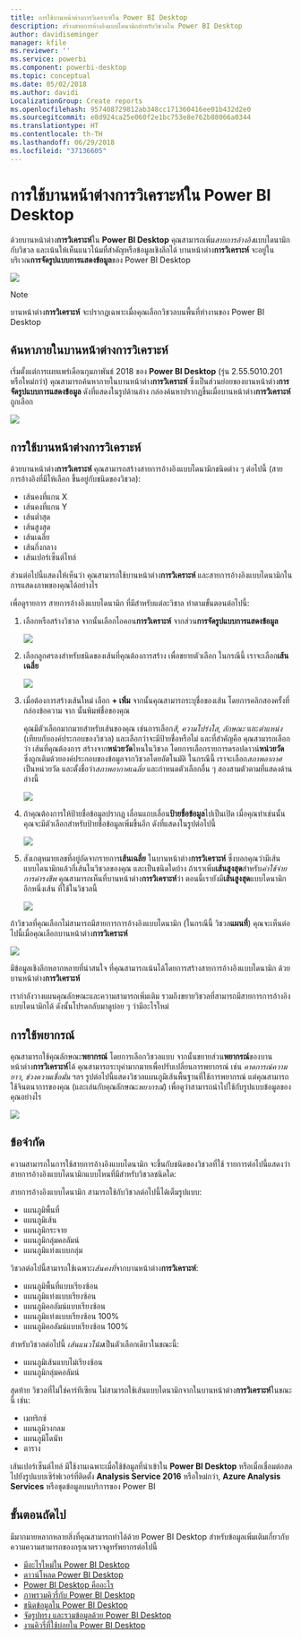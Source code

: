 ```yaml
---
title: การใช้บานหน้าต่างการวิเคราะห์ใน Power BI Desktop
description: สร้างสายการอ้างอิงแบบไดนามิกสำหรับวิชวลใน Power BI Desktop
author: davidiseminger
manager: kfile
ms.reviewer: ''
ms.service: powerbi
ms.component: powerbi-desktop
ms.topic: conceptual
ms.date: 05/02/2018
ms.author: davidi
LocalizationGroup: Create reports
ms.openlocfilehash: 957408729812ab348cc171360416ee01b432d2e0
ms.sourcegitcommit: e8d924ca25e060f2e1bc753e8e762b88066a0344
ms.translationtype: HT
ms.contentlocale: th-TH
ms.lasthandoff: 06/29/2018
ms.locfileid: "37136605"
---
```

# <a name="using-the-analytics-pane-in-power-bi-desktop"></a>การใช้บานหน้าต่างการวิเคราะห์ใน Power BI Desktop
ด้วยบานหน้าต่าง**การวิเคราะห์**ใน **Power BI Desktop** คุณสามารถเพิ่ม*สายการอ้างอิง*แบบไดนามิกกับวิชวล และเน้นให้เห็นแนวโน้มที่สำคัญหรือข้อมูลเชิงลึกได้ บานหน้าต่าง**การวิเคราะห์** จะอยู่ในบริเวณ**การจัดรูปแบบการแสดงข้อมูล**ของ Power BI Desktop

![](media/desktop-analytics-pane/analytics-pane_1.png)

> [!NOTE]
> บานหน้าต่าง**การวิเคราะห์** จะปรากฏเฉพาะเมื่อคุณเลือกวิชวลบนพื้นที่ทำงานของ Power BI Desktop

## <a name="search-within-the-analytics-pane"></a>ค้นหาภายในบานหน้าต่างการวิเคราะห์
เริ่มตั้งแต่การเผยแพร่เดือนกุมภาพันธ์ 2018 ของ **Power BI Desktop** (รุ่น 2.55.5010.201 หรือใหม่กว่า) คุณสามารถค้นหาภายในบานหน้าต่าง**การวิเคราะห์** ซึ่งเป็นส่วนย่อยของบานหน้าต่าง**การจัดรูปแบบการแสดงข้อมูล** ดังที่แสดงในรูปด้านล่าง กล่องค้นหาปรากฏขึ้นเมื่อบานหน้าต่าง**การวิเคราะห์**ถูกเลือก

![](media/desktop-analytics-pane/analytics-pane_1b.png)

## <a name="using-the-analytics-pane"></a>การใช้บานหน้าต่างการวิเคราะห์
ด้วยบานหน้าต่าง**การวิเคราะห์** คุณสามารถสร้างสายการอ้างอิงแบบไดนามิกชนิดต่าง ๆ ต่อไปนี้ (สายการอ้างอิงที่มีให้เลือก ขึ้นอยู่กับชนิดของวิชวล):

* เส้นคงที่แกน X
* เส้นคงที่แกน Y
* เส้นต่ำสุด
* เส้นสูงสุด
* เส้นเฉลี่ย
* เส้นกึ่งกลาง
* เส้นเปอร์เซ็นต์ไทล์

ส่วนต่อไปนี้แสดงให้เห็นว่า คุณสามารถใช้บานหน้าต่าง**การวิเคราะห์** และสายการอ้างอิงแบบไดนามิกในการแสดงภาพของคุณได้อย่างไร

เพื่อดูรายการ สายการอ้างอิงแบบไดนามิก ที่มีสำหรับแต่ละวิชาล ทำตามขั้นตอนต่อไปนี้:

1. เลือกหรือสร้างวิชวล จากนั้นเลือกไอคอน**การวิเคราะห์** จากส่วน**การจัดรูปแบบการแสดงข้อมูล**
   
   ![](media/desktop-analytics-pane/analytics-pane_2.png)
2. เลือกลูกศรลงสำหรับชนิดของเส้นที่คุณต้องการสร้าง เพื่อขยายตัวเลือก ในกรณีนี้ เราจะเลือก**เส้นเฉลี่ย**
   
   ![](media/desktop-analytics-pane/analytics-pane_3.png)
3. เมื่อต้องการสร้างเส้นใหม่ เลือก **+ เพิ่ม** จากนั้นคุณสามารถระบุชื่อของเส้น โดยการคลิกสองครั้งที่กล่องข้อความ จาก นั้นพิมพ์ชื่อของคุณ
   
   คุณมีตัวเลือกมากมายสำหรับเส้นของคุณ เช่นการเลือก*สี*, *ความโปร่งใส*, *ลักษณะ* และ*ตำแหน่ง* (เทียบกับองค์ประกอบของวิชวล) และเลือกว่าจะมีป้ายชื่อหรือไม่ และที่สำคัญคือ คุณสามารถเลือกว่า เส้นที่คุณต้องการ สร้างจาก**หน่วยวัด**ไหนในวิชวล โดยการเลือกรายการดรอปดาวน์**หน่วยวัด** ซึ่งถูกเติมด้วยองค์ประกอบของข้อมูลจากวิชวลโดยอัตโนมัติ ในกรณีนี้ เราจะเลือก*สภาพอากาศ*เป็นหน่วยวัด และตั้งชื่อว่า*สภาพอากาศเฉลี่ย* และกำหนดตัวเลือกอื่น ๆ สองสามตัวตามที่แสดงด้านล่างนี้
   
   ![](media/desktop-analytics-pane/analytics-pane_4.png)
4. ถ้าคุณต้องการให้ป้ายชื่อข้อมูลปรากฏ เลื่อนแถบเลื่อน**ป้ายชื่อข้อมูล**ไปเป็นเปิด เมื่อคุณทำเช่นนั้น คุณจะมีตัวเลือกสำหรับป้ายชื่อข้อมูลเพิ่มขึ้นอีก ดังที่แสดงในรูปต่อไปนี้
   
   ![](media/desktop-analytics-pane/analytics-pane_5.png)
5. สังเกตุหมายเลขที่อยู่ถัดจากรายการ**เส้นเฉลี่ย** ในบานหน้าต่าง**การวิเคราะห์** ซึ่งบอกคุณว่ามีเส้นแบบไดนามิกแล้วกี่เส้นในวิชวลของคุณ และเป็นชนิดใดบ้าง ถ้าเราเพิ่ม**เส้นสูงสุด**สำหรับ*ค่าใช้จ่ายการดำรงชีพ* คุณสามารถเห็นที่บานหน้าต่าง**การวิเคราะห์**ว่า ตอนนี้เรายังมี**เส้นสูงสุด**แบบไดนามิกอีกหนึ่งเส้น ที่ใช้ในวิชวลนี้
   
   ![](media/desktop-analytics-pane/analytics-pane_6.png)

ถ้าวิชวลที่คุณเลือกไม่สามารถมีสายการการอ้างอิงแบบไดนามิก (ในกรณีนี้ วิชวล**แผนที่**) คุณจะเห็นต่อไปนี้เมื่อคุณเลือกบานหน้าต่าง**การวิเคราะห์**

![](media/desktop-analytics-pane/analytics-pane_7.png)

มีข้อมูลเชิงลึกหลากหลายที่น่าสนใจ ที่คุณสามารถเน้นได้โดยการสร้างสายการอ้างอิงแบบไดนามิก ด้วยบานหน้าต่าง**การวิเคราะห์**

เรากำลังวางแผนคุณลักษณะและความสามารถเพิ่มเติม รวมถึงขยายวิชวลที่สามารถมีสายการการอ้างอิงแบบไดนามิกได้ ดังนั้นโปรดกลับมาดูบ่อย ๆ ว่ามีอะไรใหม่

## <a name="apply-forecasting"></a>การใช้พยากรณ์
คุณสามารถใช้คุณลักษณะ**พยากรณ์** โดยการเลือกวิชวลแบบ จากนั้นขยายส่วน**พยากรณ์**ของบานหน้าต่าง**การวิเคราะห์**ได้ คุณสามารถระบุค่ามากมายเพื่อปรับเปลี่ยนการพยากรณ์ เช่น *คาดการณ์ความยาว*, *ช่วงความเชื่อมั่น* ฯลฯ รูปต่อไปนี้แสดงวิชวลแผนภูมิเส้นพื้นฐานที่ใช้การพยากรณ์ แต่คุณสามารถใช้จินตนาการของคุณ (และเล่นกับคุณลักษณะ*พยากรณ์*) เพื่อดูว่าสามารถนำไปใช้กับรูปแบบข้อมูลของคุณอย่างไร

![](media/desktop-analytics-pane/analytics-pane_8.png)

## <a name="limitations"></a>ข้อจำกัด
ความสามารถในการใช้สายการอ้างอิงแบบไดนามิก จะขึ้นกับชนิดของวิชวลที่ใช้ รายการต่อไปนี้แสดงว่า สายการอ้างอิงแบบไดนามิกแบบไหนที่มีสำหรับวิชวลชนิดใด:

สายการอ้างอิงแบบไดนามิก สามารถใช้กับวิชวลต่อไปนี้ได้เต็มรูปแบบ:

* แผนภูมิพื้นที่
* แผนภูมิเส้น
* แผนภูมิกระจาย
* แผนภูมิกลุ่มคอลัมน์
* แผนภูมิแท่งแบบกลุ่ม

วิชวลต่อไปนี้สามารถใช้เฉพาะ*เส้นคงที่*จากบานหน้าต่าง**การวิเคราะห์**:

* แผนภูมิพื้นที่แบบเรียงซ้อน
* แผนภูมิแท่งแบบเรียงซ้อน
* แผนภูมิคอลัมน์แบบเรียงซ้อน
* แผนภูมิแท่งแบบเรียงซ้อน 100%
* แผนภูมิคอลัมน์แบบเรียงซ้อน 100%

สำหรับวิชวลต่อไปนี้ *เส้นแนวโน้ม*เป็นตัวเลือกเดียวในขณะนี้:

* แผนภูมิเส้นแบบไม่เรียงซ้อน
* แผนภูมิกลุ่มคอลัมน์

สุดท้าย วิชวลที่ไม่ใช่คาร์ทีเซียน ไม่สามารถใช้เส้นแบบไดนามิกจากในบานหน้าต่าง**การวิเคราะห์**ในขณะนี้ เช่น:

* เมทริกซ์
* แผนภูมิวงกลม
* แผนภูมิโดนัท
* ตาราง

เส้นเปอร์เซ็นต์ไทล์ มีใช้งานเฉพาะเมื่อใช้ข้อมูลที่นำเข้าใน **Power BI Desktop** หรือเมื่อเชื่อมต่อสดไปยังรูปแบบเซิร์ฟเวอร์ที่ติดตั้ง **Analysis Service 2016** หรือใหม่กว่า, **Azure Analysis Services** หรือชุดข้อมูลบนบริการของ Power BI 

## <a name="next-steps"></a>ขั้นตอนถัดไป
มีมากมายหลากหลายสิ่งที่คุณสามารถทำได้ด้วย Power BI Desktop สำหรับข้อมูลเพิ่มเติมเกี่ยวกับความความสามารถของกรุณาตรวจดูทรัพยากรต่อไปนี้

* [มีอะไรใหม่ใน Power BI Desktop](desktop-latest-update.md)
* [ดาวน์โหลด Power BI Desktop](desktop-get-the-desktop.md)
* [Power BI Desktop คืออะไร](desktop-what-is-desktop.md)
* [ภาพรวมคิวรี่กับ Power BI Desktop](desktop-query-overview.md)
* [ชนิดข้อมูลใน Power BI Desktop](desktop-data-types.md)
* [จัดรูปทรง และรวมข้อมูลด้วย Power BI Desktop](desktop-shape-and-combine-data.md)
* [งานคิวรี่ที่ใช้บ่อยใน Power BI Desktop](desktop-common-query-tasks.md)    

